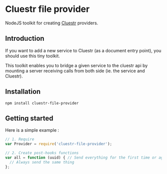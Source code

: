 # Cluestr file provider

NodeJS toolkit for creating [Cluestr](http://cluestr.com) providers.

## Introduction

If you want to add a new service to Cluestr (as a document entry point), you should use this tiny toolkit.

This toolkit enables you to bridge a given service to the cluestr api by mounting a server receiving calls from both side (ie. the service and Cluestr).

## Installation

`npm install cluestr-file-provider`

## Getting started

Here is a simple example :

```javascript
// 1. Require
var Provider = require('cluestr-file-provider');

// 2. Create post-hooks functions
var all = function (uuid) { // Send everything for the first time or again to cluestr
  // Always send the same thing
};
```
